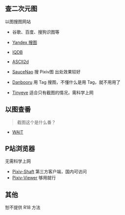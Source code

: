 ## 查二次元图
以图搜图网站
- 谷歌、百度、搜狗识图等
- [Yandex 搜图](https://yandex.com/images/)
- [IQDB](http://iqdb.org)
- [ASCII2d](http://www.ascii2d.net)
- [SauceNao](https://saucenao.com) 搜 Pixiv图 出处效果较好

- [Danbooru](http://danbooru.me) 用 Tag 搜图，不懂什么是用 Tag，就不用用了
- [Tinyeye](http://www.tineye.com) 适合只有截图的情况，需科学上网

## 以图查番
> 截图这个是什么番？
- [WAIT](https://trace.moe)

## P站浏览器
无需科学上网  
- [Pixiv-Shaft](https://github.com/CeuiLiSA/Pixiv-Shaft) 第三方客户端，国内可访问
- [Pixiv-Viewer](https://lab.getloli.com/pixiv-viewer/) 够用就行

## 其他
恕不提供 R18 方法
